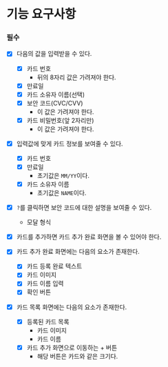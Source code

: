 # 기능 요구사항

### 필수

- [x] 다음의 값을 입력받을 수 있다.

  - [x] 카드 번호
    - 뒤의 8자리 값은 가려져야 한다.
  - [x] 만료일
  - [x] 카드 소유자 이름(선택)
  - [x] 보안 코드(CVC/CVV)
    - 이 값은 가려져야 한다.
  - [x] 카드 비밀번호(앞 2자리만)
    - 이 값은 가려져야 한다.

- [x] 입력값에 맞게 카드 정보를 보여줄 수 있다.

  - [x] 카드 번호
  - [x] 만료일
    - 초기값은 `MM/YY`이다.
  - [x] 카드 소유자 이름
    - 초기값은 `NAME`이다.

- [x] `?`를 클릭하면 보안 코드에 대한 설명을 보여줄 수 있다.

  - 모달 형식

- [x] 카드를 추가하면 카드 추가 완료 화면을 볼 수 있어야 한다.

- [x] 카드 추가 완료 화면에는 다음의 요소가 존재한다.

  - [x] 카드 등록 완료 텍스트
  - [x] 카드 이미지
  - [x] 카드 이름 입력
  - [x] 확인 버튼

- [x] 카드 목록 화면에는 다음의 요소가 존재한다.
  - [x] 등록된 카드 목록
    - 카드 이미지
    - 카드 이름
  - [x] 카드 추가 화면으로 이동하는 + 버튼
    - 해당 버튼은 카드와 같은 크기다.
